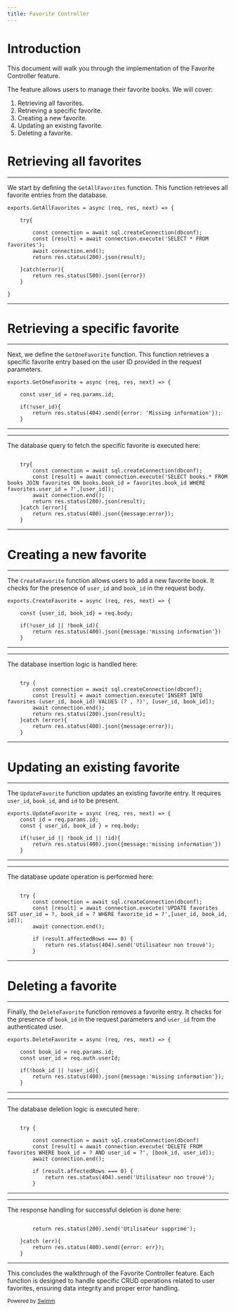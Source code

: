 ```yaml
---
title: Favorite Controller
---
```

# Introduction

This document will walk you through the implementation of the Favorite Controller feature.

The feature allows users to manage their favorite books. We will cover:

1. Retrieving all favorites.
2. Retrieving a specific favorite.
3. Creating a new favorite.
4. Updating an existing favorite.
5. Deleting a favorite.

# Retrieving all favorites

<SwmSnippet path="/controllers/Favorite.js" line="4">

---

We start by defining the <SwmToken path="/controllers/Favorite.js" pos="4:2:2" line-data="exports.GetAllFavorites = async (req, res, next) =&gt; {">`GetAllFavorites`</SwmToken> function. This function retrieves all favorite entries from the database.

```
exports.GetAllFavorites = async (req, res, next) => {

    try{

        const connection = await sql.createConnection(dbconf);
        const [result] = await connection.execute('SELECT * FROM favorites');
        await connection.end();
        return res.status(200).json(result);

    }catch(error){
        return res.status(500).json({error})
    }

}
```

---

</SwmSnippet>

# Retrieving a specific favorite

<SwmSnippet path="/controllers/Favorite.js" line="19">

---

Next, we define the <SwmToken path="/controllers/Favorite.js" pos="19:2:2" line-data="exports.GetOneFavorite = async (req, res, next) =&gt; {">`GetOneFavorite`</SwmToken> function. This function retrieves a specific favorite entry based on the user ID provided in the request parameters.

```
exports.GetOneFavorite = async (req, res, next) => {

    const user_id = req.params.id;

    if(!user_id){
        return res.status(404).send({error: 'Missing information'});
    }
```

---

</SwmSnippet>

<SwmSnippet path="/controllers/Favorite.js" line="26">

---

The database query to fetch the specific favorite is executed here:

```

    try{
        const connection = await sql.createConnection(dbconf);
        const [result] = await connection.execute('SELECT books.* FROM books JOIN favorites ON books.book_id = favorites.book_id WHERE favorites.user_id = ?',[user_id]);
        await connection.end();
        return res.status(200).json(result);
    }catch (error){
        return res.status(400).json({message:error});
    }
```

---

</SwmSnippet>

# Creating a new favorite

<SwmSnippet path="/controllers/Favorite.js" line="38">

---

The <SwmToken path="/controllers/Favorite.js" pos="38:2:2" line-data="exports.CreateFavorite = async (req, res, next) =&gt; {">`CreateFavorite`</SwmToken> function allows users to add a new favorite book. It checks for the presence of <SwmToken path="/controllers/Favorite.js" pos="40:4:4" line-data="    const {user_id, book_id} = req.body;">`user_id`</SwmToken> and <SwmToken path="/controllers/Favorite.js" pos="40:7:7" line-data="    const {user_id, book_id} = req.body;">`book_id`</SwmToken> in the request body.

```
exports.CreateFavorite = async (req, res, next) => {

    const {user_id, book_id} = req.body;

    if(!user_id || !book_id){
        return res.status(400).json({message:'missing information'})
    }
```

---

</SwmSnippet>

<SwmSnippet path="/controllers/Favorite.js" line="45">

---

The database insertion logic is handled here:

```

    try {
        const connection = await sql.createConnection(dbconf);
        const [result] = await connection.execute('INSERT INTO favorites (user_id, book_id) VALUES (? , ?)', [user_id, book_id]);
        await connection.end();
        return res.status(200).json(result);
    }catch (error){
        return res.status(400).json({message:error});
    }
```

---

</SwmSnippet>

# Updating an existing favorite

<SwmSnippet path="/controllers/Favorite.js" line="57">

---

The <SwmToken path="/controllers/Favorite.js" pos="57:2:2" line-data="exports.UpdateFavorite = async (req, res, next) =&gt; {">`UpdateFavorite`</SwmToken> function updates an existing favorite entry. It requires <SwmToken path="/controllers/Favorite.js" pos="59:5:5" line-data="    const { user_id, book_id } = req.body;">`user_id`</SwmToken>, <SwmToken path="/controllers/Favorite.js" pos="59:8:8" line-data="    const { user_id, book_id } = req.body;">`book_id`</SwmToken>, and <SwmToken path="/controllers/Favorite.js" pos="58:3:3" line-data="    const id = req.params.id;">`id`</SwmToken> to be present.

```
exports.UpdateFavorite = async (req, res, next) => {
    const id = req.params.id;
    const { user_id, book_id } = req.body;

    if(!user_id || !book_id || !id){
        return res.status(400).json({message:'missing information'})
    }
```

---

</SwmSnippet>

<SwmSnippet path="/controllers/Favorite.js" line="64">

---

The database update operation is performed here:

```

    try {
        const connection = await sql.createConnection(dbconf);
        const [result] = await connection.execute('UPDATE favorites SET user_id = ?, book_id = ? WHERE favorite_id = ?',[user_id, book_id, id]);
        await connection.end();

        if (result.affectedRows === 0) {
            return res.status(404).send('Utilisateur non trouvé');
        }
```

---

</SwmSnippet>

# Deleting a favorite

<SwmSnippet path="/controllers/Favorite.js" line="83">

---

Finally, the <SwmToken path="/controllers/Favorite.js" pos="83:2:2" line-data="exports.DeleteFavorite = async (req, res, next) =&gt; {">`DeleteFavorite`</SwmToken> function removes a favorite entry. It checks for the presence of <SwmToken path="/controllers/Favorite.js" pos="85:3:3" line-data="    const book_id = req.params.id;">`book_id`</SwmToken> in the request parameters and <SwmToken path="/controllers/Favorite.js" pos="86:3:3" line-data="    const user_id = req.auth.userId;">`user_id`</SwmToken> from the authenticated user.

```
exports.DeleteFavorite = async (req, res, next) => {

    const book_id = req.params.id;
    const user_id = req.auth.userId;

    if(!book_id || !user_id){
        return res.status(400).json({message:'missing information'});
    }
```

---

</SwmSnippet>

<SwmSnippet path="/controllers/Favorite.js" line="91">

---

The database deletion logic is executed here:

```

    try {

        const connection = await sql.createConnection(dbconf)
        const [result] = await connection.execute('DELETE FROM favorites WHERE book_id = ? AND user_id = ?', [book_id, user_id]);
        await connection.end();

        if (result.affectedRows === 0) {
            return res.status(404).send('Utilisateur non trouvé');
        }
```

---

</SwmSnippet>

<SwmSnippet path="/controllers/Favorite.js" line="101">

---

The response handling for successful deletion is done here:

```

        return res.status(200).send('Utilisateur supprimé');

    }catch (err){
        return res.status(400).send({error: err});
    }

```

---

</SwmSnippet>

This concludes the walkthrough of the Favorite Controller feature. Each function is designed to handle specific CRUD operations related to user favorites, ensuring data integrity and proper error handling.

<SwmMeta version="3.0.0" repo-id="Z2l0aHViJTNBJTNBYXBpX2Jvb2syJTNBJTNBTWFlbC1DYXM=" repo-name="api_book2"><sup>Powered by [Swimm](https://app.swimm.io/)</sup></SwmMeta>
